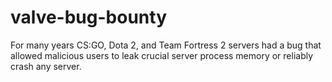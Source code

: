 # valve-bug-bounty
For many years CS:GO, Dota 2, and Team Fortress 2 servers had a bug that allowed malicious users to leak crucial server process memory or reliably crash any server.
